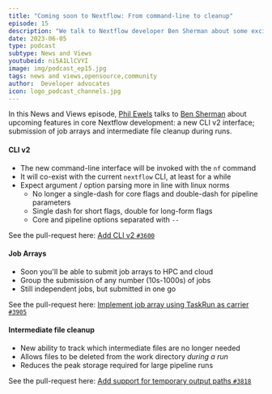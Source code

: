 ```yaml
---
title: "Coming soon to Nextflow: From command-line to cleanup"
episode: 15
description: "We talk to Nextflow developer Ben Sherman about some exciting new features coming soon to Nextflow: a new CLI v2 interface; submission of job arrays and intermediate file cleanup during runs."
date: 2023-06-05
type: podcast
subtype: News and Views
youtubeid: ni5A1LlCVYI
image: img/podcast_ep15.jpg
tags: news and views,opensource,community
author:  Developer advocates
icon: logo_podcast_channels.jpg
---
```


In this News and Views episode, [Phil Ewels](https://twitter.com/tallphil) talks to [Ben Sherman](https://github.com/bentsherman) about upcoming features in core Nextflow development: a new CLI v2 interface; submission of job arrays and intermediate file cleanup during runs.

<!-- end-archive-description -->

#### CLI v2

* The new command-line interface will be invoked with the `nf` command
* It will co-exist with the current `nextflow` CLI, at least for a while
* Expect argument / option parsing more in line with linux norms
    * No longer a single-dash for core flags and double-dash for pipeline parameters
    * Single dash for short flags, double for long-form flags
    * Core and pipeline options separated with `--`

See the pull-request here: [Add CLI v2 `#3600`](https://github.com/nextflow-io/nextflow/pull/3600)

#### Job Arrays

* Soon you'll be able to submit job arrays to HPC and cloud
* Group the submission of any number (10s-1000s) of jobs
* Still independent jobs, but submitted in one go

See the pull-request here: [Implement job array using TaskRun as carrier `#3905`](https://github.com/nextflow-io/nextflow/pull/3905)

#### Intermediate file cleanup

* New ability to track which intermediate files are no longer needed
* Allows files to be deleted from the work directory _during a run_
* Reduces the peak storage required for large pipeline runs

See the pull-request here: [Add support for temporary output paths `#3818`](https://github.com/nextflow-io/nextflow/pull/3818)
